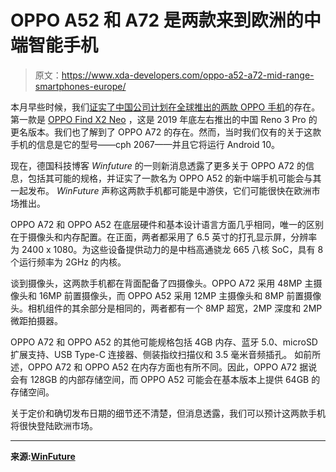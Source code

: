 # OPPO A52 和 A72 是两款来到欧洲的中端智能手机

> 原文：<https://www.xda-developers.com/oppo-a52-a72-mid-range-smartphones-europe/>

本月早些时候，我们[证实了中国公司计划在全球推出的两款 OPPO 手机](https://www.xda-developers.com/oppo-find-x2-neo-confirmed-global-reno3-pro-5g-oppo-a72-revealed/)的存在。第一款是 [OPPO Find X2 Neo](https://www.xda-developers.com/oppo-find-x2-lite-launches-rebranded-chinese-reno3-vitality-edition/) ，这是 2019 年底左右推出的中国 Reno 3 Pro 的更名版本。我们也了解到了 OPPO A72 的存在。然而，当时我们仅有的关于这款手机的信息是它的型号——cph 2067——并且它将运行 Android 10。

现在，德国科技博客 *Winfuture* 的一则新消息透露了更多关于 OPPO A72 的信息，包括其可能的规格，并证实了一款名为 OPPO A52 的新中端手机可能会与其一起发布。 *WinFuture* 声称这两款手机都可能是中游侠，它们可能很快在欧洲市场推出。

OPPO A72 和 OPPO A52 在底层硬件和基本设计语言方面几乎相同，唯一的区别在于摄像头和内存配置。在正面，两者都采用了 6.5 英寸的打孔显示屏，分辨率为 2400 x 1080。为这些设备提供动力的是中档高通骁龙 665 八核 SoC，具有 8 个运行频率为 2GHz 的内核。

谈到摄像头，这两款手机都在背面配备了四摄像头。OPPO A72 采用 48MP 主摄像头和 16MP 前置摄像头，而 OPPO A52 采用 12MP 主摄像头和 8MP 前置摄像头。相机组件的其余部分是相同的，两者都有一个 8MP 超宽，2MP 深度和 2MP 微距拍摄器。

OPPO A72 和 OPPO A52 的其他可能规格包括 4GB 内存、蓝牙 5.0、microSD 扩展支持、USB Type-C 连接器、侧装指纹扫描仪和 3.5 毫米音频插孔。 如前所述，OPPO A72 和 OPPO A52 在内存方面也有所不同。因此，OPPO A72 据说会有 128GB 的内部存储空间，而 OPPO A52 可能会在基本版本上提供 64GB 的存储空间。

关于定价和确切发布日期的细节还不清楚，但消息透露，我们可以预计这两款手机将很快登陆欧洲市场。

* * *

**来源:[WinFuture](https://winfuture.mobi/news/115385)**
